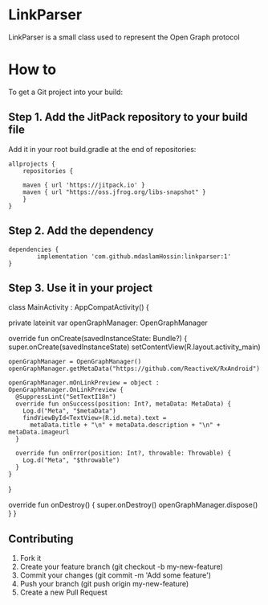 # LinkParser
LinkParser is a small class used to represent the Open Graph protocol

# How to
To get a Git project into your build:

## Step 1. Add the JitPack repository to your build file

Add it in your root build.gradle at the end of repositories:

	allprojects {
		repositories {
		
		maven { url 'https://jitpack.io' }
		maven { url "https://oss.jfrog.org/libs-snapshot" }
		}
	}
## Step 2. Add the dependency

	dependencies {
	        implementation 'com.github.mdaslamHossin:linkparser:1'
	}

## Step 3. Use it in your project

class MainActivity : AppCompatActivity() {

  private lateinit var openGraphManager: OpenGraphManager

  override fun onCreate(savedInstanceState: Bundle?) {
    super.onCreate(savedInstanceState)
    setContentView(R.layout.activity_main)

    openGraphManager = OpenGraphManager()
    openGraphManager.getMetaData("https://github.com/ReactiveX/RxAndroid")

    openGraphManager.mOnLinkPreview = object : OpenGraphManager.OnLinkPreview {
      @SuppressLint("SetTextI18n")
      override fun onSuccess(position: Int?, metaData: MetaData) {
        Log.d("Meta", "$metaData")
        findViewById<TextView>(R.id.meta).text =
          metaData.title + "\n" + metaData.description + "\n" + metaData.imageurl
      }

      override fun onError(position: Int?, throwable: Throwable) {
        Log.d("Meta", "$throwable")
      }
    }
  }

  override fun onDestroy() {
    super.onDestroy()
    openGraphManager.dispose()
  }
}
## Contributing

1. Fork it
2. Create your feature branch (git checkout -b my-new-feature)
3. Commit your changes (git commit -m 'Add some feature')
4. Push your branch (git push origin my-new-feature)
5. Create a new Pull Request
